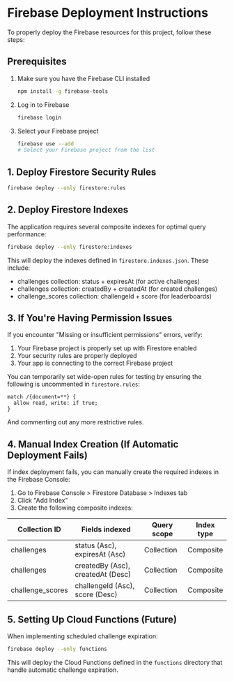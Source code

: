 # Firebase Deployment Instructions

To properly deploy the Firebase resources for this project, follow these steps:

## Prerequisites

1. Make sure you have the Firebase CLI installed
   ```bash
   npm install -g firebase-tools
   ```

2. Log in to Firebase
   ```bash
   firebase login
   ```

3. Select your Firebase project
   ```bash
   firebase use --add
   # Select your Firebase project from the list
   ```

## 1. Deploy Firestore Security Rules

```bash
firebase deploy --only firestore:rules
```

## 2. Deploy Firestore Indexes

The application requires several composite indexes for optimal query performance:

```bash
firebase deploy --only firestore:indexes
```

This will deploy the indexes defined in `firestore.indexes.json`. These include:

- challenges collection: status + expiresAt (for active challenges)
- challenges collection: createdBy + createdAt (for created challenges)
- challenge_scores collection: challengeId + score (for leaderboards)

## 3. If You're Having Permission Issues

If you encounter "Missing or insufficient permissions" errors, verify:

1. Your Firebase project is properly set up with Firestore enabled
2. Your security rules are properly deployed
3. Your app is connecting to the correct Firebase project

You can temporarily set wide-open rules for testing by ensuring the following is uncommented in `firestore.rules`:

```
match /{document=**} {
  allow read, write: if true;
}
```

And commenting out any more restrictive rules.

## 4. Manual Index Creation (If Automatic Deployment Fails)

If index deployment fails, you can manually create the required indexes in the Firebase Console:

1. Go to Firebase Console > Firestore Database > Indexes tab
2. Click "Add Index"
3. Create the following composite indexes:

| Collection ID | Fields indexed | Query scope | Index type |
|---------------|----------------|-------------|------------|
| challenges    | status (Asc), expiresAt (Asc) | Collection | Composite |
| challenges    | createdBy (Asc), createdAt (Desc) | Collection | Composite |
| challenge_scores | challengeId (Asc), score (Desc) | Collection | Composite |

## 5. Setting Up Cloud Functions (Future)

When implementing scheduled challenge expiration:

```bash
firebase deploy --only functions
```

This will deploy the Cloud Functions defined in the `functions` directory that handle automatic challenge expiration.